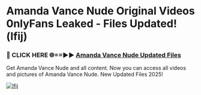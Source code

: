 # Amanda Vance Nude Original Videos 0nlyFans Leaked - Files Updated! (lfij)

<h3>🔴 CLICK HERE 🌐==►► <a href="https://tinyurl.com/52m3yx9h" rel="nofollow">Amanda Vance Nude Updated Files</a></h3>

Get Amanda Vance Nude and all content. Now you can access all videos and pictures of Amanda Vance Nude. New Updated Files 2025!

[![lfij](https://i.imgur.com/TnHtlc8.gif)](https://tinyurl.com/52m3yx9h)
